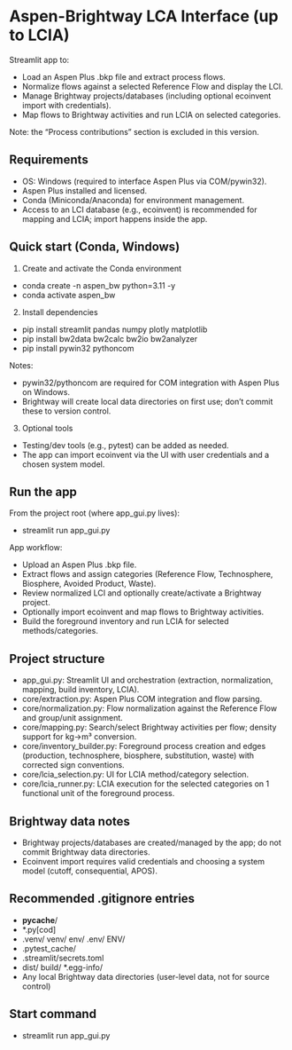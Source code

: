 # Aspen-Brightway LCA Interface (up to LCIA)

Streamlit app to:
- Load an Aspen Plus .bkp file and extract process flows.
- Normalize flows against a selected Reference Flow and display the LCI.
- Manage Brightway projects/databases (including optional ecoinvent import with credentials).
- Map flows to Brightway activities and run LCIA on selected categories.

Note: the “Process contributions” section is excluded in this version.
## Requirements

- OS: Windows (required to interface Aspen Plus via COM/pywin32).
- Aspen Plus installed and licensed.
- Conda (Miniconda/Anaconda) for environment management.
- Access to an LCI database (e.g., ecoinvent) is recommended for mapping and LCIA; import happens inside the app.

## Quick start (Conda, Windows)

1) Create and activate the Conda environment
- conda create -n aspen_bw python=3.11 -y
- conda activate aspen_bw

2) Install dependencies
- pip install streamlit pandas numpy plotly matplotlib
- pip install bw2data bw2calc bw2io bw2analyzer
- pip install pywin32 pythoncom

Notes:
- pywin32/pythoncom are required for COM integration with Aspen Plus on Windows.
- Brightway will create local data directories on first use; don’t commit these to version control.

3) Optional tools
- Testing/dev tools (e.g., pytest) can be added as needed.
- The app can import ecoinvent via the UI with user credentials and a chosen system model.

## Run the app

From the project root (where app_gui.py lives):
- streamlit run app_gui.py

App workflow:
- Upload an Aspen Plus .bkp file.
- Extract flows and assign categories (Reference Flow, Technosphere, Biosphere, Avoided Product, Waste).
- Review normalized LCI and optionally create/activate a Brightway project.
- Optionally import ecoinvent and map flows to Brightway activities.
- Build the foreground inventory and run LCIA for selected methods/categories.
  
## Project structure

- app_gui.py: Streamlit UI and orchestration (extraction, normalization, mapping, build inventory, LCIA).
- core/extraction.py: Aspen Plus COM integration and flow parsing.
- core/normalization.py: Flow normalization against the Reference Flow and group/unit assignment.
- core/mapping.py: Search/select Brightway activities per flow; density support for kg→m³ conversion.
- core/inventory_builder.py: Foreground process creation and edges (production, technosphere, biosphere, substitution, waste) with corrected sign conventions.
- core/lcia_selection.py: UI for LCIA method/category selection.
- core/lcia_runner.py: LCIA execution for the selected categories on 1 functional unit of the foreground process.

## Brightway data notes

- Brightway projects/databases are created/managed by the app; do not commit Brightway data directories.
- Ecoinvent import requires valid credentials and choosing a system model (cutoff, consequential, APOS).
  
## Recommended .gitignore entries

- __pycache__/
- *.py[cod]
- .venv/ venv/ env/ .env/ ENV/
- .pytest_cache/
- .streamlit/secrets.toml
- dist/ build/ *.egg-info/
- Any local Brightway data directories (user-level data, not for source control)


## Start command

- streamlit run app_gui.py

